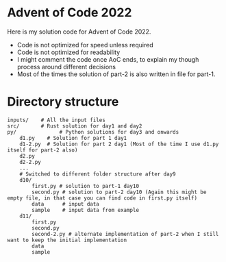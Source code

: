 # Advent of Code 2022
Here is my solution code for Advent of Code 2022.

- Code is not optimized for speed unless required
- Code is not optimized for readability
- I might comment the code once AoC ends, to explain my though process around different decisions
- Most of the times the solution of part-2 is also written in file for part-1.

# Directory structure
```
inputs/    # All the input files
src/       # Rust solution for day1 and day2
py/              # Python solutions for day3 and onwards
	d1.py    # Solution for part 1 day1
	d1-2.py  # Solution for part 2 day1 (Most of the time I use d1.py itself for part-2 also)
	d2.py
	d2-2.py 
	...  
	# Switched to different folder structure after day9
	d10/
		first.py # solution to part-1 day10
		second.py # solution to part-2 day10 (Again this might be empty file, in that case you can find code in first.py itself)
		data      # input data
		sample    # input data from example
	d11/
		first.py
		second.py
		second-2.py # alternate implementation of part-2 when I still want to keep the initial implementation
		data 
		sample
		
```
